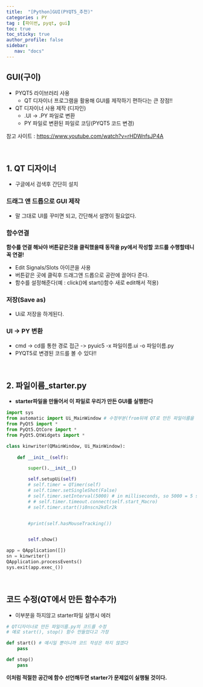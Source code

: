 ```yaml
---
title:  "[Python]GUI(PYQT5_추천)"
categories : PY
tag : [파이썬, pyqt, gui]
toc: true
toc_sticky: true
author_profile: false
sidebar:
   nav: "docs"
---
```


## GUI(구이)

* PYQT5 라이브러리 사용
  * QT 디자이너 프로그램을 활용해 GUI를 제작하기 편하다는 큰 장점!!
* QT 디자이너 사용 제작 (디자인)
  * .UI -> .PY 파일로 변환
  * PY 파일로 변환된 파일로 코딩(PYQT5 코드 변경)

참고 사이트 : https://www.youtube.com/watch?v=rHDWnfsJP4A

<br>

## 1. QT 디자이너

* 구글에서 검색후 간단히 설치

### 드래그 앤 드롭으로 GUI 제작

* 말 그대로 UI를 꾸미면 되고, 간단해서 설명이 필요없다.

### 함수연결

**함수를 연결 해놔야 버튼같은것을 클릭했을때 동작을 py에서 작성할 코드를 수행할테니 꼭 연결!**

* Edit Signals/Slots 아이콘을 사용
* 버튼같은 곳에 클릭후 드래그앤 드롭으로 공란에 끌어다 준다.
* 함수를 설정해준다(예 : click()에 start()함수 새로 edit해서 적용)

### 저장(Save as)

* Ui로 저장을 하게된다.

### UI -> PY 변환

* cmd -> cd를 통한 경로 접근 -> pyuic5 -x 파일이름.ui -o 파일이름.py
* PYQT5로 변경된 코드를 볼 수 있다!!

<br>

## 2. 파일이름_starter.py

* **starter파일을 만들어서 이 파일로 우리가 만든 GUI를 실행한다**

```python
import sys
from automatic import Ui_MainWindow # 수정부분(from뒤에 QT로 만든 파일이름을 적어주면 됨)
from PyQt5 import *
from PyQt5.QtCore import *
from PyQt5.QtWidgets import *

class kinwriter(QMainWindow, Ui_MainWindow): 
    
    def __init__(self):

        super().__init__()

        self.setupUi(self)
        # self.timer = QTimer(self)
        # self.timer.setSingleShot(False)
        # self.timer.setInterval(5000) # in milliseconds, so 5000 = 5 seconds
        # # self.timer.timeout.connect(self.start_Macro)
        # self.timer.start()i0nscn2kdlr2k


        #print(self.hasMouseTracking())


        self.show()

app = QApplication([])
sn = kinwriter()
QApplication.processEvents()
sys.exit(app.exec_())
```

<br>

## 코드 수정(QT에서 만든 함수추가)

* 이부분을 하지않고 starter파일 실행시 에러

```python
# QT디자이너로 만든 파일이름.py의 코드를 수정
# 예로 start(), stop() 함수 만들었다고 가정

def start() # 예시일 뿐이니까 코드 작성은 하지 않겠다
	pass

def stop()
	pass
```

**이처럼 적절한 공간에 함수 선언해두면 starter가 문제없이 실행될 것이다.**


